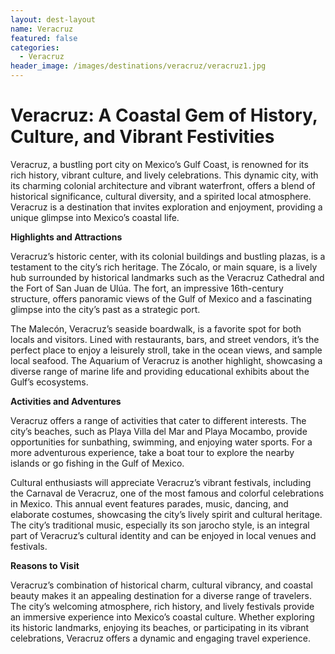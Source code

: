 ```yaml
---
layout: dest-layout
name: Veracruz
featured: false
categories:
  - Veracruz
header_image: /images/destinations/veracruz/veracruz1.jpg
---
```

# **Veracruz: A Coastal Gem of History, Culture, and Vibrant Festivities**

Veracruz, a bustling port city on Mexico’s Gulf Coast, is renowned for its rich history, vibrant culture, and lively celebrations. This dynamic city, with its charming colonial architecture and vibrant waterfront, offers a blend of historical significance, cultural diversity, and a spirited local atmosphere. Veracruz is a destination that invites exploration and enjoyment, providing a unique glimpse into Mexico’s coastal life.

**Highlights and Attractions**

Veracruz’s historic center, with its colonial buildings and bustling plazas, is a testament to the city’s rich heritage. The Zócalo, or main square, is a lively hub surrounded by historical landmarks such as the Veracruz Cathedral and the Fort of San Juan de Ulúa. The fort, an impressive 16th-century structure, offers panoramic views of the Gulf of Mexico and a fascinating glimpse into the city’s past as a strategic port.

The Malecón, Veracruz’s seaside boardwalk, is a favorite spot for both locals and visitors. Lined with restaurants, bars, and street vendors, it’s the perfect place to enjoy a leisurely stroll, take in the ocean views, and sample local seafood. The Aquarium of Veracruz is another highlight, showcasing a diverse range of marine life and providing educational exhibits about the Gulf’s ecosystems.

**Activities and Adventures**

Veracruz offers a range of activities that cater to different interests. The city’s beaches, such as Playa Villa del Mar and Playa Mocambo, provide opportunities for sunbathing, swimming, and enjoying water sports. For a more adventurous experience, take a boat tour to explore the nearby islands or go fishing in the Gulf of Mexico.

Cultural enthusiasts will appreciate Veracruz’s vibrant festivals, including the Carnaval de Veracruz, one of the most famous and colorful celebrations in Mexico. This annual event features parades, music, dancing, and elaborate costumes, showcasing the city’s lively spirit and cultural heritage. The city’s traditional music, especially its son jarocho style, is an integral part of Veracruz’s cultural identity and can be enjoyed in local venues and festivals.

**Reasons to Visit**

Veracruz’s combination of historical charm, cultural vibrancy, and coastal beauty makes it an appealing destination for a diverse range of travelers. The city’s welcoming atmosphere, rich history, and lively festivals provide an immersive experience into Mexico’s coastal culture. Whether exploring its historic landmarks, enjoying its beaches, or participating in its vibrant celebrations, Veracruz offers a dynamic and engaging travel experience.